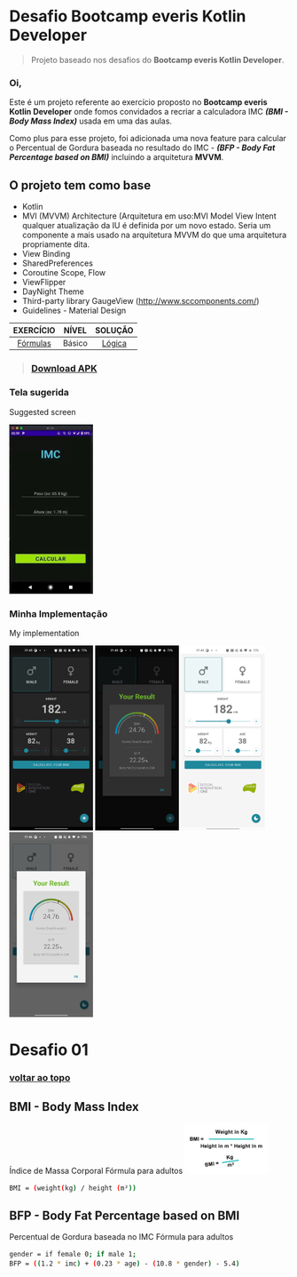 # <a name="anchorTop"></a>Desafio Bootcamp everis Kotlin Developer
> Projeto baseado nos desafios do **Bootcamp everis Kotlin Developer**.



### Oi,

Este é um projeto referente ao exercício proposto no **Bootcamp everis Kotlin Developer** onde fomos convidados a recriar a calculadora IMC ***(BMI - Body Mass Index)*** usada em uma das aulas.

Como plus para esse projeto, foi adicionada uma nova feature para calcular o Percentual de Gordura baseada no resultado do IMC - ***(BFP - Body Fat Percentage based on BMI)*** incluindo a arquitetura **MVVM**.



## O projeto tem como base

- Kotlin
- MVI (MVVM) Architecture (Arquitetura em uso:MVI Model View Intent qualquer atualização da IU é definida por um novo estado. Seria um componente a mais usado na arquitetura MVVM do que uma arquitetura propriamente dita.
- View Binding
- SharedPreferences
- Coroutine Scope, Flow
- ViewFlipper
- DayNight Theme
- Third-party library GaugeView (http://www.sccomponents.com/)
- Guidelines - Material Design



| EXERCÍCIO | NÍVEL | SOLUÇÃO |
| :--: | :--: | :--: |
| [Fórmulas](#anchor01) | Básico | [Lógica](app/src/main/java/com/fappslab/bmi/repository/MainRepository.kt) |




 > ### [Download APK](https://github.com/F4bioo/BMI/raw/master/app/release/app-release.apk)



### Tela sugerida

Suggested screen

<img src="suggested.png" width="30%"></img>



### Minha Implementação

My implementation

<img src="screen_capture1.png" width="30%"></img>
<img src="screen_capture2.png" width="30%"></img>
<img src="screen_capture3.png" width="30%"></img>
<img src="screen_capture4.png" width="30%"></img>

# <a id="anchor01"></a>Desafio 01 

### [voltar ao topo](#anchorTop)

## **BMI - Body Mass Index**
Índice de Massa Corporal
Fórmula para adultos
<img src="BMI.png" width="30%"></img>

```sh
BMI = (weight(kg) / height (m²))
```



## **BFP - Body Fat Percentage based on BMI**
Percentual de Gordura baseada no IMC
Fórmula para adultos

```sh
gender = if female 0; if male 1;
BFP = ((1.2 * imc) + (0.23 * age) - (10.8 * gender) - 5.4)
```
